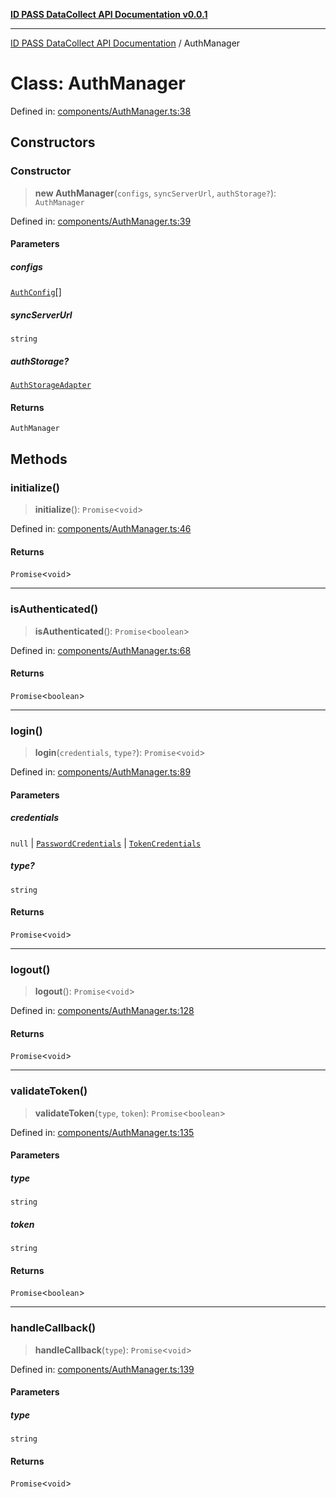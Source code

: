 [**ID PASS DataCollect API Documentation v0.0.1**](../README.md)

***

[ID PASS DataCollect API Documentation](../globals.md) / AuthManager

# Class: AuthManager

Defined in: [components/AuthManager.ts:38](https://github.com/idpass/idpass-data-collect/blob/main/packages/datacollect/src/components/AuthManager.ts#L38)

## Constructors

### Constructor

> **new AuthManager**(`configs`, `syncServerUrl`, `authStorage?`): `AuthManager`

Defined in: [components/AuthManager.ts:39](https://github.com/idpass/idpass-data-collect/blob/main/packages/datacollect/src/components/AuthManager.ts#L39)

#### Parameters

##### configs

[`AuthConfig`](../interfaces/AuthConfig.md)[]

##### syncServerUrl

`string`

##### authStorage?

[`AuthStorageAdapter`](../interfaces/AuthStorageAdapter.md)

#### Returns

`AuthManager`

## Methods

### initialize()

> **initialize**(): `Promise`\<`void`\>

Defined in: [components/AuthManager.ts:46](https://github.com/idpass/idpass-data-collect/blob/main/packages/datacollect/src/components/AuthManager.ts#L46)

#### Returns

`Promise`\<`void`\>

***

### isAuthenticated()

> **isAuthenticated**(): `Promise`\<`boolean`\>

Defined in: [components/AuthManager.ts:68](https://github.com/idpass/idpass-data-collect/blob/main/packages/datacollect/src/components/AuthManager.ts#L68)

#### Returns

`Promise`\<`boolean`\>

***

### login()

> **login**(`credentials`, `type?`): `Promise`\<`void`\>

Defined in: [components/AuthManager.ts:89](https://github.com/idpass/idpass-data-collect/blob/main/packages/datacollect/src/components/AuthManager.ts#L89)

#### Parameters

##### credentials

`null` | [`PasswordCredentials`](../interfaces/PasswordCredentials.md) | [`TokenCredentials`](../interfaces/TokenCredentials.md)

##### type?

`string`

#### Returns

`Promise`\<`void`\>

***

### logout()

> **logout**(): `Promise`\<`void`\>

Defined in: [components/AuthManager.ts:128](https://github.com/idpass/idpass-data-collect/blob/main/packages/datacollect/src/components/AuthManager.ts#L128)

#### Returns

`Promise`\<`void`\>

***

### validateToken()

> **validateToken**(`type`, `token`): `Promise`\<`boolean`\>

Defined in: [components/AuthManager.ts:135](https://github.com/idpass/idpass-data-collect/blob/main/packages/datacollect/src/components/AuthManager.ts#L135)

#### Parameters

##### type

`string`

##### token

`string`

#### Returns

`Promise`\<`boolean`\>

***

### handleCallback()

> **handleCallback**(`type`): `Promise`\<`void`\>

Defined in: [components/AuthManager.ts:139](https://github.com/idpass/idpass-data-collect/blob/main/packages/datacollect/src/components/AuthManager.ts#L139)

#### Parameters

##### type

`string`

#### Returns

`Promise`\<`void`\>
